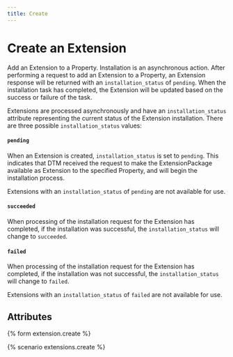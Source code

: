```yaml
---
title: Create
---
```


# Create an Extension

Add an Extension to a Property. Installation is an
asynchronous action. After performing a request to add an Extension to a
Property, an Extension response will be returned with an
`installation_status` of `pending`. When the installation task has
completed, the Extension will be updated based on the success or
failure of the task.

Extensions are processed asynchronously and have an `installation_status`
attribute representing the current status of the Extension installation.
There are three possible `installation_status` values:

#### `pending`

When an Extension is created, `installation_status` is set to `pending`.
This indicates that DTM received the request to make the ExtensionPackage
available as Extension to the specified Property, and will begin the
installation process.

Extensions with an `installation_status` of `pending` are not available
for use.

#### `succeeded`

When processing of the installation request for the Extension has completed,
if the installation was successful, the `installation_status` will change
to `succeeded`.

#### `failed`

When processing of the installation request for the Extension has completed,
if the installation was not successful, the `installation_status` will
change to `failed`.

Extensions with an `installation_status` of `failed` are not available
for use.


## Attributes

{% form extension.create %}

{% scenario extensions.create %}
